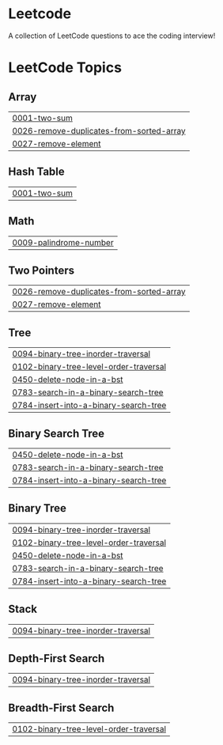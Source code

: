# Leetcode
A collection of LeetCode questions to ace the coding interview! 
<!---LeetCode Topics Start-->
# LeetCode Topics
## Array
|  |
| ------- |
| [0001-two-sum](https://github.com/ayymanj/Leetcode/tree/master/0001-two-sum) |
| [0026-remove-duplicates-from-sorted-array](https://github.com/ayymanj/Leetcode/tree/master/0026-remove-duplicates-from-sorted-array) |
| [0027-remove-element](https://github.com/ayymanj/Leetcode/tree/master/0027-remove-element) |
## Hash Table
|  |
| ------- |
| [0001-two-sum](https://github.com/ayymanj/Leetcode/tree/master/0001-two-sum) |
## Math
|  |
| ------- |
| [0009-palindrome-number](https://github.com/ayymanj/Leetcode/tree/master/0009-palindrome-number) |
## Two Pointers
|  |
| ------- |
| [0026-remove-duplicates-from-sorted-array](https://github.com/ayymanj/Leetcode/tree/master/0026-remove-duplicates-from-sorted-array) |
| [0027-remove-element](https://github.com/ayymanj/Leetcode/tree/master/0027-remove-element) |
## Tree
|  |
| ------- |
| [0094-binary-tree-inorder-traversal](https://github.com/ayymanj/Leetcode/tree/master/0094-binary-tree-inorder-traversal) |
| [0102-binary-tree-level-order-traversal](https://github.com/ayymanj/Leetcode/tree/master/0102-binary-tree-level-order-traversal) |
| [0450-delete-node-in-a-bst](https://github.com/ayymanj/Leetcode/tree/master/0450-delete-node-in-a-bst) |
| [0783-search-in-a-binary-search-tree](https://github.com/ayymanj/Leetcode/tree/master/0783-search-in-a-binary-search-tree) |
| [0784-insert-into-a-binary-search-tree](https://github.com/ayymanj/Leetcode/tree/master/0784-insert-into-a-binary-search-tree) |
## Binary Search Tree
|  |
| ------- |
| [0450-delete-node-in-a-bst](https://github.com/ayymanj/Leetcode/tree/master/0450-delete-node-in-a-bst) |
| [0783-search-in-a-binary-search-tree](https://github.com/ayymanj/Leetcode/tree/master/0783-search-in-a-binary-search-tree) |
| [0784-insert-into-a-binary-search-tree](https://github.com/ayymanj/Leetcode/tree/master/0784-insert-into-a-binary-search-tree) |
## Binary Tree
|  |
| ------- |
| [0094-binary-tree-inorder-traversal](https://github.com/ayymanj/Leetcode/tree/master/0094-binary-tree-inorder-traversal) |
| [0102-binary-tree-level-order-traversal](https://github.com/ayymanj/Leetcode/tree/master/0102-binary-tree-level-order-traversal) |
| [0450-delete-node-in-a-bst](https://github.com/ayymanj/Leetcode/tree/master/0450-delete-node-in-a-bst) |
| [0783-search-in-a-binary-search-tree](https://github.com/ayymanj/Leetcode/tree/master/0783-search-in-a-binary-search-tree) |
| [0784-insert-into-a-binary-search-tree](https://github.com/ayymanj/Leetcode/tree/master/0784-insert-into-a-binary-search-tree) |
## Stack
|  |
| ------- |
| [0094-binary-tree-inorder-traversal](https://github.com/ayymanj/Leetcode/tree/master/0094-binary-tree-inorder-traversal) |
## Depth-First Search
|  |
| ------- |
| [0094-binary-tree-inorder-traversal](https://github.com/ayymanj/Leetcode/tree/master/0094-binary-tree-inorder-traversal) |
## Breadth-First Search
|  |
| ------- |
| [0102-binary-tree-level-order-traversal](https://github.com/ayymanj/Leetcode/tree/master/0102-binary-tree-level-order-traversal) |
<!---LeetCode Topics End-->
